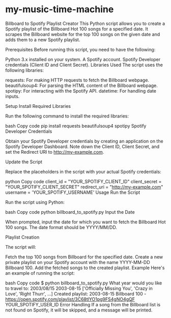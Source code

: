 # my-music-time-machine

Billboard to Spotify Playlist Creator
This Python script allows you to create a Spotify playlist of the Billboard Hot 100 songs for a specified date. It scrapes the Billboard website for the top 100 songs on the given date and adds them to a new Spotify playlist.

Prerequisites
Before running this script, you need to have the following:

Python 3.x installed on your system.
A Spotify account.
Spotify Developer credentials (Client ID and Client Secret).
Libraries Used
The script uses the following libraries:

requests: For making HTTP requests to fetch the Billboard webpage.
beautifulsoup4: For parsing the HTML content of the Billboard webpage.
spotipy: For interacting with the Spotify API.
datetime: For handling date inputs.

Setup
Install Required Libraries

Run the following command to install the required libraries:

bash
Copy code
pip install requests beautifulsoup4 spotipy
Spotify Developer Credentials

Obtain your Spotify Developer credentials by creating an application on the Spotify Developer Dashboard. Note down the Client ID, Client Secret, and set the Redirect URI to http://my-example.com.

Update the Script

Replace the placeholders in the script with your actual Spotify credentials:

python
Copy code
client_id = "YOUR_SPOTIFY_CLIENT_ID"
client_secret = "YOUR_SPOTIFY_CLIENT_SECRET"
redirect_uri = "http://my-example.com"
username = 'YOUR_SPOTIFY_USERNAME'
Usage
Run the Script

Run the script using Python:

bash
Copy code
python billboard_to_spotify.py
Input the Date

When prompted, input the date for which you want to fetch the Billboard Hot 100 songs. The date format should be YYYY/MM/DD.

Playlist Creation

The script will:

Fetch the top 100 songs from Billboard for the specified date.
Create a new private playlist on your Spotify account with the name YYYY-MM-DD Billboard 100.
Add the fetched songs to the created playlist.
Example
Here's an example of running the script:

bash
Copy code
$ python billboard_to_spotify.py
What year would you like to travel to: 2003/08/15
2003-08-15
['Officially Missing You', 'Crazy in Love', 'Right Thurr', ...]
Created playlist: 2003-08-15 Billboard 100 - https://open.spotify.com/playlist/3C68tlYO1pg9FS4gNO4gQF
YOUR_SPOTIFY_USER_ID
Error Handling
If a song from the Billboard list is not found on Spotify, it will be skipped, and a message will be printed.

